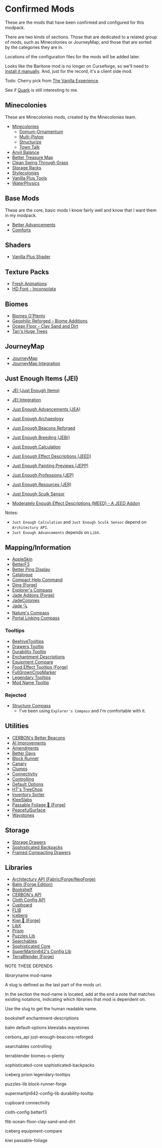 # Confirmed Mods

These are the mods that have been confirmed and configured for this modpack.

There are two kinds of sections. Those that are dedicated to a related group
of mods, such as Minecolonies or JourneyMap; and those that are sorted by the
categories they are in.

Locations of the configuration files for the mods will be added later.

Looks like the Baritone mod is no longer on Curseforge, so we'll need to
[install it manually](https://github.com/cabaletta/baritone). And, just for
the record, it's a client side mod.

Todo: Cherry pick from [The Vanilla
Experience](https://www.curseforge.com/minecraft/modpacks/the-vanilla-experience).

See if [Quark](https://www.curseforge.com/minecraft/mc-mods/quark) is still
interesting to me.

## Minecolonies

These are Minecolonies mods, created by the Minecolonies team.

- [Minecolonies](https://www.curseforge.com/minecraft/mc-mods/minecolonies)
  - [Domum-Ornamentum](https://www.curseforge.com/minecraft/mc-mods/domum-ornamentum)
  - [Multi-Piston](https://www.curseforge.com/minecraft/mc-mods/multi-piston)
  - [Structurize](https://www.curseforge.com/minecraft/mc-mods/structurize)
  - [Town Talk](https://www.curseforge.com/minecraft/mc-mods/towntalk)
- [Anvil Balance](https://www.curseforge.com/minecraft/mc-mods/anvil-balance)
- [Better Treasure Map](https://www.curseforge.com/minecraft/mc-mods/treasuredistance)
- [Clean Swing Through Grass](https://www.curseforge.com/minecraft/mc-mods/clean-swing-through-grass)
- [Storage Racks](https://www.curseforge.com/minecraft/mc-mods/storage-racks)
- [Stylecolonies](https://www.curseforge.com/minecraft/mc-mods/stylecolonies)
- [Vanilla Plus Tools](https://www.curseforge.com/minecraft/mc-mods/vanilla-tools)
- [WaterPhysics](https://www.curseforge.com/minecraft/mc-mods/waterphysics)

## Base Mods

These are the core, basic mods I know fairly well and know that I want them in
my modpack.

- [Better Advancements](https://www.curseforge.com/minecraft/mc-mods/better-advancements)
- [Comforts](https://www.curseforge.com/minecraft/mc-mods/comforts)

## Shaders

- [Vanilla Plus Shader](https://www.curseforge.com/minecraft/shaders/vanilla-plus-shader)

## Texture Packs

- [Fresh Animations](https://www.curseforge.com/minecraft/texture-packs/fresh-animations)
- [HD Font - Inconsolata](https://www.curseforge.com/minecraft/texture-packs/hd-font-inconsolata)

## Biomes

- [Biomes O'Plenty](https://www.curseforge.com/minecraft/mc-mods/biomes-o-plenty)
- [Geophilic Reforged – Biome Additions](https://www.curseforge.com/minecraft/mc-mods/geophilic-reforged)
- [Ocean Floor - Clay Sand and Dirt](https://www.curseforge.com/minecraft/mc-mods/ocean-floor-clay-sand-and-dirt)
- [Tan's Huge Trees](https://www.curseforge.com/minecraft/mc-mods/tan-huge-trees)

## JourneyMap

- [JourneyMap](https://www.curseforge.com/minecraft/mc-mods/journeymap)
- [JourneyMap Integration](https://www.curseforge.com/minecraft/mc-mods/journeymap-integration)

## Just Enough Items (JEI)

- [JEI (Just Enough Items)](https://www.curseforge.com/minecraft/mc-mods/jei)

- [JEI Integration](https://www.curseforge.com/minecraft/mc-mods/jei-integration)
- [Just Enough Advancements (JEA)](https://www.curseforge.com/minecraft/mc-mods/jea)
- [Just Enough Archaeology](https://www.curseforge.com/minecraft/mc-mods/just-enough-archaeology)
- [Just Enough Beacons Reforged](https://www.curseforge.com/minecraft/mc-mods/just-enough-beacons-reforged)
- [Just Enough Breeding (JEBr)](https://www.curseforge.com/minecraft/mc-mods/justenoughbreeding)
- [Just Enough Calculation](https://www.curseforge.com/minecraft/mc-mods/just-enough-calculation)
- [Just Enough Effect Descriptions (JEED)](https://www.curseforge.com/minecraft/mc-mods/just-enough-effect-descriptions-jeed)
- [Just Enough Painting Previews (JEPP)](https://www.curseforge.com/minecraft/mc-mods/jepp)
- [Just Enough Professions (JEP)](https://www.curseforge.com/minecraft/mc-mods/just-enough-professions-jep)
- [Just Enough Resources (JER)](https://www.curseforge.com/minecraft/mc-mods/just-enough-resources-jer)
- [Just Enough Sculk Sensor](https://www.curseforge.com/minecraft/mc-mods/just-enough-sculk-sensor)
- [Moderately Enough Effect Descriptions (MEED) - A JEED Addon](https://www.curseforge.com/minecraft/mc-mods/moderately-enough-effect-descriptions-meed-a-jeed-addon)

Notes:

- `Just Enough Calculation` and `Just Enough Sculk Sensor` depend on `Architectury API`.
- `Just Enough Advancements` depends on `LibX`.

## Mapping/Information

- [AppleSkin](https://www.curseforge.com/minecraft/mc-mods/appleskin)
- [BetterF3](https://www.curseforge.com/minecraft/mc-mods/betterf3)
- [Better Ping Display](https://www.curseforge.com/minecraft/mc-mods/better-ping-display)
- [Catalogue](https://www.curseforge.com/minecraft/mc-mods/catalogue)
- [Compact Help Command](https://www.curseforge.com/minecraft/mc-mods/compact-help-command)
- [Ding (Forge)](https://www.curseforge.com/minecraft/mc-mods/ding)
- [Explorer's Compass](https://www.curseforge.com/minecraft/mc-mods/explorers-compass)
- [Jade Addons (Forge)](https://www.curseforge.com/minecraft/mc-mods/jade-addons)
- [JadeColonies](https://www.curseforge.com/minecraft/mc-mods/jadecolonies)
- [Jade 🔍](https://www.curseforge.com/minecraft/mc-mods/jade)
- [Nature's Compass](https://www.curseforge.com/minecraft/mc-mods/natures-compass)
- [Portal Linking Compass](https://www.curseforge.com/minecraft/mc-mods/portal-linking-compass)

### Tooltips

- [BeehiveTooltips](https://www.curseforge.com/minecraft/mc-mods/beehivetooltips)
- [Drawers Tooltip](https://www.curseforge.com/minecraft/mc-mods/drawers-tooltip)
- [Durability Tooltip](https://www.curseforge.com/minecraft/mc-mods/durability-tooltip)
- [Enchantment Descriptions](https://www.curseforge.com/minecraft/mc-mods/enchantment-descriptions)
- [Equipment Compare](https://www.curseforge.com/minecraft/mc-mods/equipment-compare)
- [Food Effect Tooltips (Forge)](https://www.curseforge.com/minecraft/mc-mods/food-effect-tooltips-forge)
- [FullGrownCropMarker](https://www.curseforge.com/minecraft/mc-mods/full-grown-crop-marker)
- [Legendary Tooltips](https://www.curseforge.com/minecraft/mc-mods/legendary-tooltips)
- [Mod Name Tooltip](https://www.curseforge.com/minecraft/mc-mods/mod-name-tooltip)

### Rejected

- [Structure Compass](https://www.curseforge.com/minecraft/mc-mods/structure-compass)
  - I've been using `Explorer's Compass` and I'm comfortable with it.

## Utilities

- [CERBON's Better Beacons](https://www.curseforge.com/minecraft/mc-mods/cerbons-better-beacons)
- [AI Improvements](https://www.curseforge.com/minecraft/mc-mods/ai-improvements)
- [Amendments](https://www.curseforge.com/minecraft/mc-mods/amendments)
- [Better Days](https://www.curseforge.com/minecraft/mc-mods/betterdays)
- [Block Runner](https://www.curseforge.com/minecraft/mc-mods/block-runner-forge)
- [Canary](https://www.curseforge.com/minecraft/mc-mods/canary)
- [Clumps](https://www.curseforge.com/minecraft/mc-mods/clumps)
- [Connectivity](https://www.curseforge.com/minecraft/mc-mods/connectivity)
- [Controlling](https://www.curseforge.com/minecraft/mc-mods/controlling)
- [Default Options](https://www.curseforge.com/minecraft/mc-mods/default-options)
- [HT's TreeChop](https://www.curseforge.com/minecraft/mc-mods/treechop)
- [Inventory Sorter](https://www.curseforge.com/minecraft/mc-mods/inventory-sorter)
- [KleeSlabs](https://www.curseforge.com/minecraft/mc-mods/kleeslabs)
- [Passable Foliage 🌳 (Forge)](https://www.curseforge.com/minecraft/mc-mods/passable-foliage)
- [PeacefulSurface](https://www.curseforge.com/minecraft/mc-mods/peacefulsurface)
- [Waystones](https://www.curseforge.com/minecraft/mc-mods/waystones)

## Storage

- [Storage Drawers](https://www.curseforge.com/minecraft/mc-mods/storage-drawers)
- [Sophisticated Backpacks](https://www.curseforge.com/minecraft/mc-mods/sophisticated-backpacks)
- [Framed Compacting Drawers](https://www.curseforge.com/minecraft/mc-mods/framed-compacting-drawers)

## Libraries

- [Architectury API (Fabric/Forge/NeoForge)](https://www.curseforge.com/minecraft/mc-mods/architectury-api)
- [Balm (Forge Edition)](https://www.curseforge.com/minecraft/mc-mods/balm)
- [Bookshelf](https://www.curseforge.com/minecraft/mc-mods/bookshelf)
- [CERBON's API](https://www.curseforge.com/minecraft/mc-mods/cerbons-api)
- [Cloth Config API](https://www.curseforge.com/minecraft/mc-mods/cloth-config)
- [Cupboard](https://www.curseforge.com/minecraft/mc-mods/cupboard)
- [FLIB](https://www.curseforge.com/minecraft/mc-mods/flib)
- [Iceberg](https://www.curseforge.com/minecraft/mc-mods/iceberg)
- [Kiwi 🥝 (Forge)](https://www.curseforge.com/minecraft/mc-mods/kiwi)
- [LibX](https://www.curseforge.com/minecraft/mc-mods/libx)
- [Prism](https://www.curseforge.com/minecraft/mc-mods/prism-lib)
- [Puzzles Lib](https://www.curseforge.com/minecraft/mc-mods/puzzles-lib)
- [Searchables](https://www.curseforge.com/minecraft/mc-mods/searchables)
- [Sophisticated Core](https://www.curseforge.com/minecraft/mc-mods/sophisticated-core)
- [SuperMartijn642's Config Lib](https://www.curseforge.com/minecraft/mc-mods/supermartijn642s-config-lib)
- [TerraBlender (Forge)](https://www.curseforge.com/minecraft/mc-mods/terrablender)

NOTE THESE DEPENDS

libraryname
  mod-name

A slug is defined as the last part of the mods uri.

In the section the mod-name is located, add at the end a note that matches
existing notations, indicating which libraries that mod is dependent on.

Use the slug to get the human readable name.

bookshelf
  enchantment-descriptions

balm
  default-options
  kleeslabs
  waystones

cerbons_api
  just-enough-beacons-reforged

searchables
  controlling

terrablender
  biomes-o-plenty

sophisticated-core
  sophisticated-backpacks

iceberg
prism
  legendary-tooltips

puzzles-lib
  block-runner-forge

supermartijn642-config-lib
  durability-tooltip

cupboard
  connectivity

cloth-config
  betterf3

flib
  ocean-floor-clay-sand-and-dirt

iceberg
  equipment-compare

kiwi
  passable-foliage
